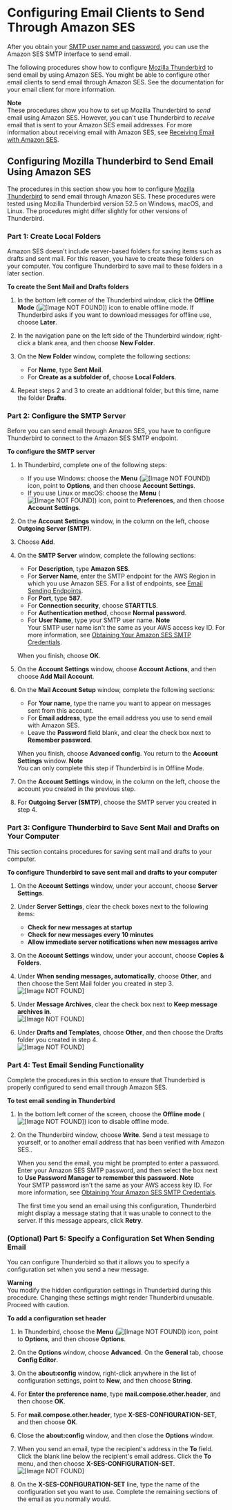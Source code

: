 # Configuring Email Clients to Send Through Amazon SES<a name="configure-email-client"></a>

After you obtain your [SMTP user name and password](smtp-credentials.md), you can use the Amazon SES SMTP interface to send email\.

The following procedures show how to configure [Mozilla Thunderbird](https://www.mozilla.org/thunderbird/) to send email by using Amazon SES\. You might be able to configure other email clients to send email through Amazon SES\. See the documentation for your email client for more information\.

**Note**  
These procedures show you how to set up Mozilla Thunderbird to *send* email using Amazon SES\. However, you can't use Thunderbird to *receive* email that is sent to your Amazon SES email addresses\. For more information about receiving email with Amazon SES, see [Receiving Email with Amazon SES](receiving-email.md)\.

## Configuring Mozilla Thunderbird to Send Email Using Amazon SES<a name="configure-email-client-thunderbird"></a>

The procedures in this section show you how to configure [Mozilla Thunderbird](https://www.mozilla.org/thunderbird/) to send email through Amazon SES\. These procedures were tested using Mozilla Thunderbird version 52\.5 on Windows, macOS, and Linux\. The procedures might differ slightly for other versions of Thunderbird\.

### Part 1: Create Local Folders<a name="configure-email-client-thunderbird-part-1"></a>

Amazon SES doesn't include server\-based folders for saving items such as drafts and sent mail\. For this reason, you have to create these folders on your computer\. You configure Thunderbird to save mail to these folders in a later section\.

**To create the Sent Mail and Drafts folders**

1. In the bottom left corner of the Thunderbird window, click the **Offline Mode** \(![\[Image NOT FOUND\]](http://docs.aws.amazon.com/ses/latest/DeveloperGuide/images/thunderbird_offline_mode_icon.png)\) icon to enable offline mode\. If Thunderbird asks if you want to download messages for offline use, choose **Later**\.

1. In the navigation pane on the left side of the Thunderbird window, right\-click a blank area, and then choose **New Folder**\.

1. On the **New Folder** window, complete the following sections:
   + For **Name**, type **Sent Mail**\.
   + For **Create as a subfolder of**, choose **Local Folders**\.

1. Repeat steps 2 and 3 to create an additional folder, but this time, name the folder **Drafts**\.

### Part 2: Configure the SMTP Server<a name="configure-email-client-thunderbird-part-2"></a>

Before you can send email through Amazon SES, you have to configure Thunderbird to connect to the Amazon SES SMTP endpoint\.

**To configure the SMTP server**

1. In Thunderbird, complete one of the following steps:
   + If you use Windows: choose the **Menu** \(![\[Image NOT FOUND\]](http://docs.aws.amazon.com/ses/latest/DeveloperGuide/images/thunderbird_menu_icon.png)\) icon, point to **Options**, and then choose **Account Settings**\.
   + If you use Linux or macOS: choose the **Menu** \(![\[Image NOT FOUND\]](http://docs.aws.amazon.com/ses/latest/DeveloperGuide/images/thunderbird_menu_icon.png)\) icon, point to **Preferences**, and then choose **Account Settings**\.

1. On the **Account Settings** window, in the column on the left, choose **Outgoing Server \(SMTP\)**\.

1. Choose **Add**\.

1. On the **SMTP Server** window, complete the following sections:
   + For **Description**, type **Amazon SES**\.
   + For **Server Name**, enter the SMTP endpoint for the AWS Region in which you use Amazon SES\. For a list of endpoints, see [Email Sending Endpoints](regions.md#region-endpoints-sending)\.
   + For **Port**, type **587**\.
   + For **Connection security**, choose **STARTTLS**\.
   + For **Authentication method**, choose **Normal password**\.
   + For **User Name**, type your SMTP user name\.
**Note**  
Your SMTP user name isn't the same as your AWS access key ID\. For more information, see [Obtaining Your Amazon SES SMTP Credentials](smtp-credentials.md)\.

   When you finish, choose **OK**\.

1. On the **Account Settings** window, choose **Account Actions**, and then choose **Add Mail Account**\. 

1. On the **Mail Account Setup** window, complete the following sections:
   + For **Your name**, type the name you want to appear on messages sent from this account\.
   + For **Email address**, type the email address you use to send email with Amazon SES\.
   + Leave the **Password** field blank, and clear the check box next to **Remember password**\.

   When you finish, choose **Advanced config**\. You return to the **Account Settings** window\.
**Note**  
You can only complete this step if Thunderbird is in Offline Mode\.

1. On the **Account Settings** window, in the column on the left, choose the account you created in the previous step\.

1. For **Outgoing Server \(SMTP\)**, choose the SMTP server you created in step 4\.

### Part 3: Configure Thunderbird to Save Sent Mail and Drafts on Your Computer<a name="configure-email-client-thunderbird-part-3"></a>

This section contains procedures for saving sent mail and drafts to your computer\.

**To configure Thunderbird to save sent mail and drafts to your computer**

1. On the **Account Settings** window, under your account, choose **Server Settings**\.

1. Under **Server Settings**, clear the check boxes next to the following items:
   + **Check for new messages at startup**
   + **Check for new messages every 10 minutes**
   + **Allow immediate server notifications when new messages arrive** 

1. On the **Account Settings** window, under your account, choose **Copies & Folders**\.

1. Under **When sending messages, automatically**, choose **Other**, and then choose the Sent Mail folder you created in step 3\.  
![\[Image NOT FOUND\]](http://docs.aws.amazon.com/ses/latest/DeveloperGuide/images/thunderbird_local_sent_folder.png)

1. Under **Message Archives**, clear the check box next to **Keep message archives in**\.  
![\[Image NOT FOUND\]](http://docs.aws.amazon.com/ses/latest/DeveloperGuide/images/thunderbird_archives_folder.png)

1. Under **Drafts and Templates**, choose **Other**, and then choose the Drafts folder you created in step 4\.   
![\[Image NOT FOUND\]](http://docs.aws.amazon.com/ses/latest/DeveloperGuide/images/thunderbird_local_draft_folder.png)

### Part 4: Test Email Sending Functionality<a name="configure-email-client-thunderbird-part-4"></a>

Complete the procedures in this section to ensure that Thunderbird is properly configured to send email through Amazon SES\.

**To test email sending in Thunderbird**

1. In the bottom left corner of the screen, choose the **Offline mode** \(![\[Image NOT FOUND\]](http://docs.aws.amazon.com/ses/latest/DeveloperGuide/images/thunderbird_offline_mode_off_icon.png)\) icon to disable offline mode\.

1. On the Thunderbird window, choose **Write**\. Send a test message to yourself, or to another email address that has been verified with Amazon SES\.\.

   When you send the email, you might be prompted to enter a password\. Enter your Amazon SES SMTP password, and then select the box next to **Use Password Manager to remember this password**\.
**Note**  
Your SMTP password isn't the same as your AWS access key ID\. For more information, see [Obtaining Your Amazon SES SMTP Credentials](smtp-credentials.md)\.

   The first time you send an email using this configuration, Thunderbird might display a message stating that it was unable to connect to the server\. If this message appears, click **Retry**\.

### \(Optional\) Part 5: Specify a Configuration Set When Sending Email<a name="configure-email-client-thunderbird-part-5"></a>

You can configure Thunderbird so that it allows you to specify a configuration set when you send a new message\.

**Warning**  
You modify the hidden configuration settings in Thunderbird during this procedure\. Changing these settings might render Thunderbird unusable\. Proceed with caution\.

**To add a configuration set header**

1. In Thunderbird, choose the **Menu** \(![\[Image NOT FOUND\]](http://docs.aws.amazon.com/ses/latest/DeveloperGuide/images/thunderbird_menu_icon.png)\) icon, point to **Options**, and then choose **Options**\.

1. On the **Options** window, choose **Advanced**\. On the **General** tab, choose **Config Editor**\.

1. On the **about:config** window, right\-click anywhere in the list of configuration settings, point to **New**, and then choose **String**\.

1. For **Enter the preference name**, type **mail\.compose\.other\.header**, and then choose **OK**\.

1. For **mail\.compose\.other\.header**, type **X\-SES\-CONFIGURATION\-SET**, and then choose **OK**\.

1. Close the **about:config** window, and then close the **Options** window\.

1. When you send an email, type the recipient's address in the **To** field\. Click the blank line below the recipient's email address\. Click the **To** menu, and then choose **X\-SES\-CONFIGURATION\-SET**\.  
![\[Image NOT FOUND\]](http://docs.aws.amazon.com/ses/latest/DeveloperGuide/images/thunderbird_configuration_set.png)

1. On the **X\-SES\-CONFIGURATION\-SET** line, type the name of the configuration set you want to use\. Complete the remaining sections of the email as you normally would\.
